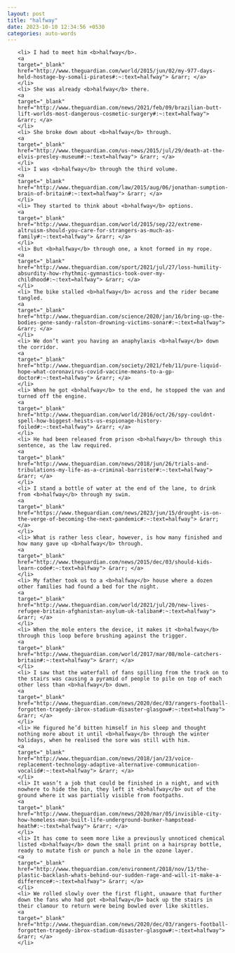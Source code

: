 ```yaml
---
layout: post
title: "halfway"
date: 2023-10-10 12:34:56 +0530
categories: auto-words
---
```

<ol>

    <li> I had to meet him <b>halfway</b>.
    <a 
    target="_blank" 
    href="http://www.theguardian.com/world/2015/jun/02/my-977-days-held-hostage-by-somali-pirates#:~:text=halfway"> &rarr; </a>
    </li>
    <li> She was already <b>halfway</b> there.
    <a 
    target="_blank" 
    href="http://www.theguardian.com/news/2021/feb/09/brazilian-butt-lift-worlds-most-dangerous-cosmetic-surgery#:~:text=halfway"> &rarr; </a>
    </li>
    <li> She broke down about <b>halfway</b> through.
    <a 
    target="_blank" 
    href="http://www.theguardian.com/us-news/2015/jul/29/death-at-the-elvis-presley-museum#:~:text=halfway"> &rarr; </a>
    </li>
    <li> I was <b>halfway</b> through the third volume.
    <a 
    target="_blank" 
    href="http://www.theguardian.com/law/2015/aug/06/jonathan-sumption-brain-of-britain#:~:text=halfway"> &rarr; </a>
    </li>
    <li> They started to think about <b>halfway</b> options.
    <a 
    target="_blank" 
    href="http://www.theguardian.com/world/2015/sep/22/extreme-altruism-should-you-care-for-strangers-as-much-as-family#:~:text=halfway"> &rarr; </a>
    </li>
    <li> But <b>halfway</b> through one, a knot formed in my rope.
    <a 
    target="_blank" 
    href="http://www.theguardian.com/sport/2021/jul/27/loss-humility-absurdity-how-rhythmic-gymnastics-took-over-my-childhood#:~:text=halfway"> &rarr; </a>
    </li>
    <li> The bike stalled <b>halfway</b> across and the rider became tangled.
    <a 
    target="_blank" 
    href="http://www.theguardian.com/science/2020/jan/16/bring-up-the-bodies-gene-sandy-ralston-drowning-victims-sonar#:~:text=halfway"> &rarr; </a>
    </li>
    <li> We don’t want you having an anaphylaxis <b>halfway</b> down the corridor.
    <a 
    target="_blank" 
    href="http://www.theguardian.com/society/2021/feb/11/pure-liquid-hope-what-coronavirus-covid-vaccine-means-to-a-gp-doctor#:~:text=halfway"> &rarr; </a>
    </li>
    <li> When he got <b>halfway</b> to the end, he stopped the van and turned off the engine.
    <a 
    target="_blank" 
    href="http://www.theguardian.com/world/2016/oct/26/spy-couldnt-spell-how-biggest-heists-us-espionage-history-foiled#:~:text=halfway"> &rarr; </a>
    </li>
    <li> He had been released from prison <b>halfway</b> through this sentence, as the law required.
    <a 
    target="_blank" 
    href="http://www.theguardian.com/news/2018/jun/26/trials-and-tribulations-my-life-as-a-criminal-barrister#:~:text=halfway"> &rarr; </a>
    </li>
    <li> I stand a bottle of water at the end of the lane, to drink from <b>halfway</b> through my swim.
    <a 
    target="_blank" 
    href="https://www.theguardian.com/news/2023/jun/15/drought-is-on-the-verge-of-becoming-the-next-pandemic#:~:text=halfway"> &rarr; </a>
    </li>
    <li> What is rather less clear, however, is how many finished and how many gave up <b>halfway</b> through.
    <a 
    target="_blank" 
    href="http://www.theguardian.com/news/2015/dec/03/should-kids-learn-code#:~:text=halfway"> &rarr; </a>
    </li>
    <li> My father took us to a <b>halfway</b> house where a dozen other families had found a bed for the night.
    <a 
    target="_blank" 
    href="http://www.theguardian.com/world/2021/jul/20/new-lives-refugee-britain-afghanistan-asylum-uk-taliban#:~:text=halfway"> &rarr; </a>
    </li>
    <li> When the mole enters the device, it makes it <b>halfway</b> through this loop before brushing against the trigger.
    <a 
    target="_blank" 
    href="http://www.theguardian.com/world/2017/mar/08/mole-catchers-britain#:~:text=halfway"> &rarr; </a>
    </li>
    <li> I saw that the waterfall of fans spilling from the track on to the stairs was causing a pyramid of people to pile on top of each other less than <b>halfway</b> down.
    <a 
    target="_blank" 
    href="http://www.theguardian.com/news/2020/dec/03/rangers-football-forgotten-tragedy-ibrox-stadium-disaster-glasgow#:~:text=halfway"> &rarr; </a>
    </li>
    <li> He figured he’d bitten himself in his sleep and thought nothing more about it until <b>halfway</b> through the winter holidays, when he realised the sore was still with him.
    <a 
    target="_blank" 
    href="http://www.theguardian.com/news/2018/jan/23/voice-replacement-technology-adaptive-alternative-communication-vocalid#:~:text=halfway"> &rarr; </a>
    </li>
    <li> It wasn’t a job that could be finished in a night, and with nowhere to hide the bin, they left it <b>halfway</b> out of the ground where it was partially visible from footpaths.
    <a 
    target="_blank" 
    href="http://www.theguardian.com/news/2020/mar/05/invisible-city-how-homeless-man-built-life-underground-bunker-hampstead-heath#:~:text=halfway"> &rarr; </a>
    </li>
    <li> It has come to seem more like a previously unnoticed chemical listed <b>halfway</b> down the small print on a hairspray bottle, ready to mutate fish or punch a hole in the ozone layer.
    <a 
    target="_blank" 
    href="http://www.theguardian.com/environment/2018/nov/13/the-plastic-backlash-whats-behind-our-sudden-rage-and-will-it-make-a-difference#:~:text=halfway"> &rarr; </a>
    </li>
    <li> We rolled slowly over the first flight, unaware that further down the fans who had got <b>halfway</b> back up the stairs in their clamour to return were being bowled over like skittles.
    <a 
    target="_blank" 
    href="http://www.theguardian.com/news/2020/dec/03/rangers-football-forgotten-tragedy-ibrox-stadium-disaster-glasgow#:~:text=halfway"> &rarr; </a>
    </li>